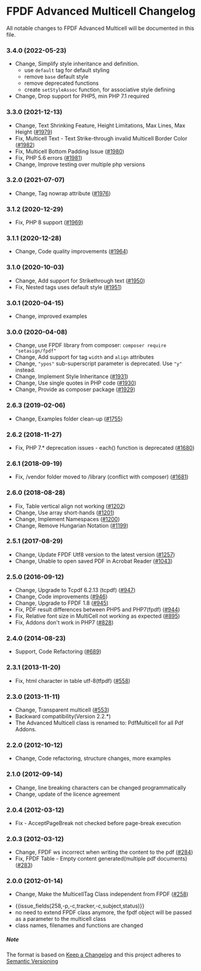 # FPDF Advanced Multicell Changelog

All notable changes to FPDF Advanced Multicell will be documented in this file.

### 3.4.0 (2022-05-23)

- Change, Simplify style inheritance and definition.
  - use `default` tag for default styling
  - remove `base` default style
  - remove deprecated functions
  - create `setStyleAssoc` function, for associative style defining
- Change, Drop support for PHP5, min PHP 7.1 required

### 3.3.0 (2021-12-13)

- Change, Text Shrinking Feature, Height Limitations, Max Lines, Max Height ([#1979](https://tracker.interpid.eu/issues/1979))
- Fix, Multicell Text - Text Strike-through invalid Multicell Border Color ([#1982](https://tracker.interpid.eu/issues/1982))
- Fix, Multicell Bottom Padding Issue ([#1980](https://tracker.interpid.eu/issues/1980))
- Fix, PHP 5.6 errors ([#1981](https://tracker.interpid.eu/issues/1981))
- Change, Improve testing over multiple php versions

### 3.2.0 (2021-07-07)

- Change, Tag nowrap attribute ([#1976](https://tracker.interpid.eu/issues/1976))

### 3.1.2 (2020-12-29)

- Fix, PHP 8 support ([#1969](https://tracker.interpid.eu/issues/1969))

### 3.1.1 (2020-12-28)

- Change, Code quality improvements ([#1964](https://tracker.interpid.eu/issues/1964))

### 3.1.0 (2020-10-03)

- Change, Add support for Strikethrough text ([#1950](https://tracker.interpid.eu/issues/1950))
- Fix, Nested tags uses default style ([#1951](https://tracker.interpid.eu/issues/1951))

### 3.0.1 (2020-04-15)

- Change, improved examples

### 3.0.0 (2020-04-08)

- Change, use FPDF library from composer: `composer require "setasign/fpdf"`
- Change, Add support for tag `width` and `align` attributes
- Change, `"ypos"` sub-superscript parameter is deprecated. Use `"y"` instead.
- Change, Implement Style Inheritance ([#1931](https://tracker.interpid.eu/issues/1931))
- Change, Use single quotes in PHP code ([#1930](https://tracker.interpid.eu/issues/1930))
- Change, Provide as composer package ([#1929](https://tracker.interpid.eu/issues/1929))

### 2.6.3 (2019-02-06)

- Change, Examples folder clean-up ([#1755](https://tracker.interpid.eu/issues/1755))

### 2.6.2 (2018-11-27)

- Fix, PHP 7.* deprecation issues - each() function is deprecated ([#1680](https://tracker.interpid.eu/issues/1680))

### 2.6.1 (2018-09-19)

- Fix, /vendor folder moved to /library (conflict with composer) ([#1681](https://tracker.interpid.eu/issues/1681))

### 2.6.0 (2018-08-28)

- Fix, Table vertical align not working ([#1202](https://tracker.interpid.eu/issues/1202))
- Change, Use array short-hands ([#1201](https://tracker.interpid.eu/issues/1201))
- Change, Implement Namespaces ([#1200](https://tracker.interpid.eu/issues/1200))
- Change, Remove Hungarian Notation ([#1199](https://tracker.interpid.eu/issues/1199))

### 2.5.1 (2017-08-29)

- Change, Update FPDF Utf8 version to the latest version ([#1257](https://tracker.interpid.eu/issues/1257))
- Change, Unable to open saved PDF in Acrobat Reader ([#1043](https://tracker.interpid.eu/issues/1043))

### 2.5.0 (2016-09-12)

- Change, Upgrade to Tcpdf 6.2.13 (tcpdf) ([#947](https://tracker.interpid.eu/issues/947))
- Change, Code improvements ([#946](https://tracker.interpid.eu/issues/946))
- Change, Upgrade to FPDF 1.8 ([#945](https://tracker.interpid.eu/issues/945))
- Fix, PDF result differences between PHP5 and PHP7(fpdf) ([#944](https://tracker.interpid.eu/issues/944))
- Fix, Relative font size in MultiCell not working as expected ([#895](https://tracker.interpid.eu/issues/895))
- Fix, Addons don't work in PHP7 ([#828](https://tracker.interpid.eu/issues/828))

### 2.4.0 (2014-08-23)

- Support, Code Refactoring ([#689](https://tracker.interpid.eu/issues/690))

### 2.3.1 (2013-11-20)

- Fix, html character in table utf-8(tfpdf) ([#558](https://tracker.interpid.eu/issues/558))

### 2.3.0 (2013-11-11)

- Change, Transparent multicell ([#553](https://tracker.interpid.eu/issues/553))
- Backward compatibility(Version 2.2.*)
- The Advanced Multicell class is renamed to: PdfMulticell for all Pdf Addons.

### 2.2.0 (2012-10-12)

- Change, Code refactoring, structure changes, more examples

### 2.1.0 (2012-09-14)

- Change, line breaking characters can be changed programmatically
- Change, update of the licence agreement

### 2.0.4 (2012-03-12)

- Fix - AcceptPageBreak not checked before page-break execution

### 2.0.3 (2012-03-12)

- Change, FPDF ws incorrect when writing the content to the pdf ([#284](https://tracker.interpid.eu/issues/284))
- Fix, FPDF Table - Empty content generated(multiple pdf documents) ([#283](https://tracker.interpid.eu/issues/283))

### 2.0.0 (2012-01-14)

- Change, Make the MulticellTag Class independent from FPDF ([#258](https://tracker.interpid.eu/issues/258))

* {{issue_fields(258,-p,-c,tracker,-c,subject,status)}}
* no need to extend FPDF class anymore, the fpdf object will be passed as a parameter to the multicell class
* class names, filenames and functions are changed

##### Note

The format is based on [Keep a Changelog](https://keepachangelog.com/en/1.0.0/) and this project adheres
to [Semantic Versioning](https://semver.org/spec/v2.0.0.html)
